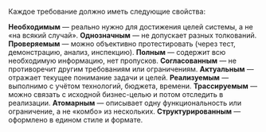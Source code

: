 Каждое требование должно иметь следующие свойства:

**Необходимым** — реально нужно для достижения целей системы, а не «на всякий случай».
**Однозначным** — не допускает разных толкований.
**Проверяемым** — можно объективно протестировать (через тест, демонстрацию, анализ, инспекцию).
**Полным** — содержит всю необходимую информацию, нет пропусков.
**Согласованным** — не противоречит другим требованиям или ограничениям.
**Актуальным** — отражает текущее понимание задачи и целей.
**Реализуемым** — выполнимо с учётом технологий, бюджета, времени.
**Трассируемым** — можно связать с исходной бизнес-целью и потом отследить в реализации.
**Атомарным** — описывает одну функциональность или ограничение, а не «комбо» из нескольких.
**Структурированным** — оформлено в едином стиле и формате.